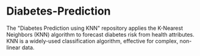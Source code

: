 # Diabetes-Prediction
The "Diabetes Prediction using KNN" repository applies the K-Nearest Neighbors (KNN) algorithm to forecast diabetes risk from health attributes. KNN is a widely-used classification algorithm, effective for complex, non-linear data.
